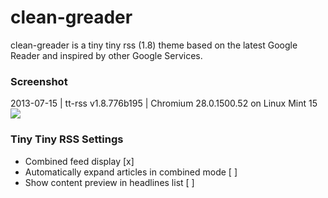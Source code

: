 # clean-greader

clean-greader is a tiny tiny rss (1.8) theme based on the latest Google Reader and inspired by other Google Services.

### Screenshot
2013-07-15 | tt-rss v1.8.776b195 | Chromium 28.0.1500.52 on Linux Mint 15
![](https://raw.github.com/naeramarth7/clean-greader/master/clean-greader-img/preview.png)

### Tiny Tiny RSS Settings
* Combined feed display [x]
* Automatically expand articles in combined mode [ ]
* Show content preview in headlines list [ ]
